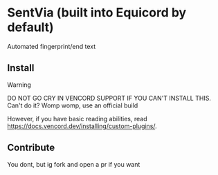# SentVia (built into Equicord by default)
Automated fingerprint/end text


## Install

> [!WARNING]
> DO NOT GO CRY IN VENCORD SUPPORT IF YOU CAN'T INSTALL THIS. Can't do it? Womp womp, use an official build

However, if you have basic reading abilities, read https://docs.vencord.dev/installing/custom-plugins/.

## Contribute

You dont, but ig fork and open a pr if you want
